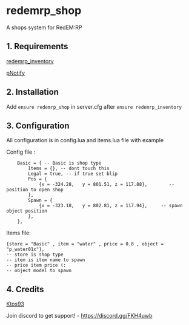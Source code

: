 # redemrp_shop
A shops system for RedEM:RP

## 1. Requirements

[redemrp_inventory](https://github.com/RedEM-RP/redemrp_inventory)

[pNotify](https://github.com/Nick78111/pNotify)

## 2. Installation

Add ```ensure redemrp_shop``` in server.cfg after ```ensure redemrp_inventory```

## 3. Configuration

All configuration is in config.lua and items.lua file with example 

Config file :
```
	Basic = { -- Basic is shop type
		Items = {}, -- dont touch this
		Legal = true, -- if true set blip
		Pos = {
			{x = -324.28,   y = 801.51, z = 117.88},		-- position to open shop
		},
		Spawn = {
			{x = -323.18,   y = 802.81, z = 117.94},	 -- spawn	object position		
		},
	},
```
Items file:
```
{store = "Basic" , item = "water" , price = 0.8 , object = "p_water01x"},
-- store is shop type
-- item is item name to spawn
-- price item price (:
-- object model to spawn 
```

## 4. Credits
[Ktos93](http://github.com/Ktos93)


Join discord to get support! - https://discord.gg/FKH4uwb
